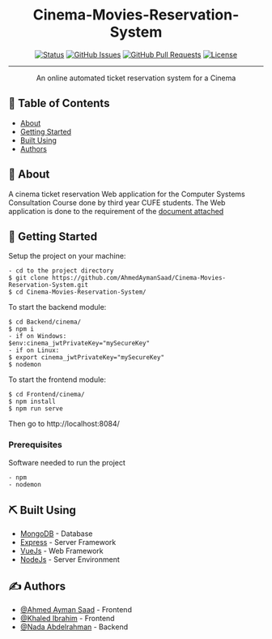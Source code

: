 <h1 align="center">Cinema-Movies-Reservation-System</h1>

<div align="center">

[![Status](https://img.shields.io/badge/status-active-success.svg)]()
[![GitHub Issues](https://img.shields.io/github/issues/AhmedAymanSaad/Cinema-Movies-Reservation-System.svg)](https://github.com/AhmedAymanSaad/Cinema-Movies-Reservation-System/issues)
[![GitHub Pull Requests](https://img.shields.io/github/issues-pr/AhmedAymanSaad/Cinema-Movies-Reservation-System.svg)](https://github.com/AhmedAymanSaad/Cinema-Movies-Reservation-System/pulls)
[![License](https://img.shields.io/badge/license-MIT-blue.svg)](/LICENSE)

</div>

---

<p align="center"> An online automated ticket reservation system for a Cinema
    <br> 
</p>

## 📝 Table of Contents

- [About](#about)
- [Getting Started](#getting_started)
- [Built Using](#built_using)
- [Authors](#authors)

## 🧐 About <a name = "about"></a>

A cinema ticket reservation Web application for the Computer Systems Consultation Course done by third year CUFE students.
The Web application is done to the requirement of the [document attached](<CMPN425 Project Fall 2021.pdf>)

## 🏁 Getting Started <a name = "getting_started"></a>

Setup the project on your machine:
```
- cd to the project directory
$ git clone https://github.com/AhmedAymanSaad/Cinema-Movies-Reservation-System.git
$ cd Cinema-Movies-Reservation-System/
```

To start the backend module:
```
$ cd Backend/cinema/
$ npm i
- if on Windows:
$env:cinema_jwtPrivateKey="mySecureKey"
- if on Linux:
$ export cinema_jwtPrivateKey="mySecureKey"
$ nodemon
```

To start the frontend module:
```
$ cd Frontend/cinema/
$ npm install
$ npm run serve
```

Then go to http://localhost:8084/

### Prerequisites

Software needed to run the project

```
- npm
- nodemon
```

## ⛏️ Built Using <a name = "built_using"></a>

- [MongoDB](https://www.mongodb.com/) - Database
- [Express](https://expressjs.com/) - Server Framework
- [VueJs](https://vuejs.org/) - Web Framework
- [NodeJs](https://nodejs.org/en/) - Server Environment

## ✍️ Authors <a name = "authors"></a>

- [@Ahmed Ayman Saad](https://github.com/AhmedAymanSaad) - Frontend
- [@Khaled Ibrahim](https://github.com/Huchra) - Frontend
- [@Nada Abdelrahman](https://github.com/nadaabdelgayed) - Backend


